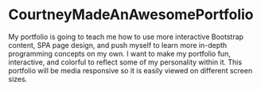 # CourtneyMadeAnAwesomePortfolio
My portfolio is going to teach me how to use more interactive Bootstrap content, SPA page design, and push myself to learn more in-depth programming concepts on my own.  I want to make my portfolio fun, interactive, and colorful to reflect some of my personality within it.  This portfolio will be media responsive so it is easily viewed on different screen sizes.
